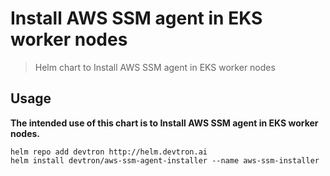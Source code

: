 # Install AWS SSM agent in EKS worker nodes

> Helm chart to Install AWS SSM agent in EKS worker nodes

## Usage

**The intended use of this chart is to Install AWS SSM agent in EKS worker nodes.**

```
helm repo add devtron http://helm.devtron.ai
helm install devtron/aws-ssm-agent-installer --name aws-ssm-installer
```
